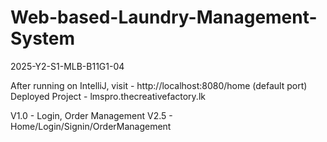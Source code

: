 # Web-based-Laundry-Management-System
2025-Y2-S1-MLB-B11G1-04

After running on IntelliJ, visit - http://localhost:8080/home (default port)
Deployed Project - lmspro.thecreativefactory.lk

V1.0 - Login, Order Management
V2.5 - Home/Login/Signin/OrderManagement
